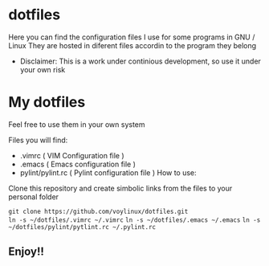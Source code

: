 dotfiles
========


Here you can find the configuration files I use for some programs in GNU / Linux
They are hosted in diferent files accordin to the program they belong

* Disclaimer: This is a work under continious development, so use it under your
  own risk

# My dotfiles

Feel free to use them in your own system

Files you will find:

* .vimrc ( VIM Configuration file )
* .emacs ( Emacs configuration file )
* pylint/pylint.rc ( Pylint configuration file )
How to use:

Clone this repository and create simbolic links from the files to your personal folder

`git clone https://github.com/voylinux/dotfiles.git`
<br/>
`ln -s ~/dotfiles/.vimrc ~/.vimrc`
`ln -s ~/dotfiles/.emacs ~/.emacs`
`ln -s ~/dotfiles/pylint/pytlint.rc ~/.pylint.rc`

## Enjoy!!
